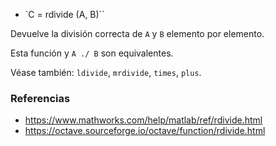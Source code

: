 * `C = rdivide (A, B)``

Devuelve la división correcta de `A` y `B` elemento por elemento.

Esta función y `A ./ B` son equivalentes.

Véase también: `ldivide`, `mrdivide`, `times`, `plus`.

### Referencias

* https://www.mathworks.com/help/matlab/ref/rdivide.html
* https://octave.sourceforge.io/octave/function/rdivide.html
